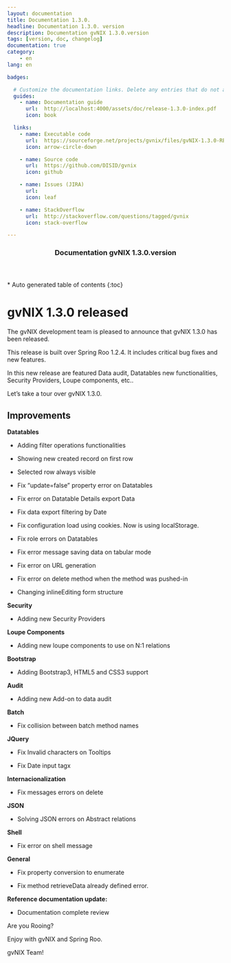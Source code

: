 ```yaml
---
layout: documentation
title: Documentation 1.3.0.
headline: Documentation 1.3.0. version
description: Documentation gvNIX 1.3.0.version
tags: [version, doc, changelog]
documentation: true
category:
    - en
lang: en

badges:

  # Customize the documentation links. Delete any entries that do not apply.
  guides:
    - name: Documentation guide
      url:  http://localhost:4000/assets/doc/release-1.3.0-index.pdf
      icon: book

  links:
    - name: Executable code
      url:  https://sourceforge.net/projects/gvnix/files/gvNIX-1.3.0-RELEASE.zip/download
      icon: arrow-circle-down

    - name: Source code
      url:  https://github.com/DISID/gvnix
      icon: github

    - name: Issues (JIRA)
      url:  
      icon: leaf

    - name: StackOverflow
      url:  http://stackoverflow.com/questions/tagged/gvnix
      icon: stack-overflow

---
```


<section id="table-of-contents" class="toc">
  <header>
    <h3>Documentation gvNIX 1.3.0.version</h3>
  </header>
<div id="drawer" markdown="1">
*  Auto generated table of contents
{:toc}
</div>
</section><!-- /#table-of-contents -->

gvNIX 1.3.0 released
====================

The gvNIX development team is pleased to announce that gvNIX 1.3.0 has
been released.

This release is built over Spring Roo 1.2.4. It includes critical bug
fixes and new features.

In this new release are featured Data audit, Datatables new
functionalities, Security Providers, Loupe components, etc..

Let’s take a tour over gvNIX 1.3.0.

Improvements
------------

**Datatables**

-   Adding filter operations functionalities

-   Showing new created record on first row

-   Selected row always visible

-   Fix “update=false” property error on Datatables

-   Fix error on Datatable Details export Data

-   Fix data export filtering by Date

-   Fix configuration load using cookies. Now is using localStorage.

-   Fix role errors on Datatables

-   Fix error message saving data on tabular mode

-   Fix error on URL generation

-   Fix error on delete method when the method was pushed-in

-   Changing inlineEditing form structure

**Security**

-   Adding new Security Providers

**Loupe Components**

-   Adding new loupe components to use on N:1 relations

**Bootstrap**

-   Adding Bootstrap3, HTML5 and CSS3 support

**Audit**

-   Adding new Add-on to data audit

**Batch**

-   Fix collision between batch method names

**JQuery**

-   Fix Invalid characters on Tooltips

-   Fix Date input tagx

**Internacionalization**

-   Fix messages errors on delete

**JSON**

-   Solving JSON errors on Abstract relations

**Shell**

-   Fix error on shell message

**General**

-   Fix property conversion to enumerate

-   Fix method retrieveData already defined error.

**Reference documentation update:**

-   Documentation complete review

Are you Rooing?

Enjoy with gvNIX and Spring Roo.

gvNIX Team!

